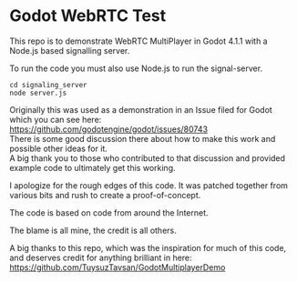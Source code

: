 # Godot WebRTC Test

This repo is to demonstrate WebRTC MultiPlayer in Godot 4.1.1 with a Node.js based signalling server.

To run the code you must also use Node.js to run the signal-server.
```shell
cd signaling_server
node server.js
```

Originally this was used as a demonstration in an Issue filed for Godot which you can see here:  
https://github.com/godotengine/godot/issues/80743  
There is some good discussion there about how to make this work and possible other ideas for it.  
A big thank you to those who contributed to that discussion and provided example code to ultimately get this working.  

I apologize for the rough edges of this code. It was patched together
from various bits and rush to create a proof-of-concept.

The code is based on code from around the Internet.

The blame is all mine, the credit is all others.

A big thanks to this repo, which was the inspiration for much of this code, and deserves credit for anything brilliant in here:
https://github.com/TuysuzTavsan/GodotMultiplayerDemo
